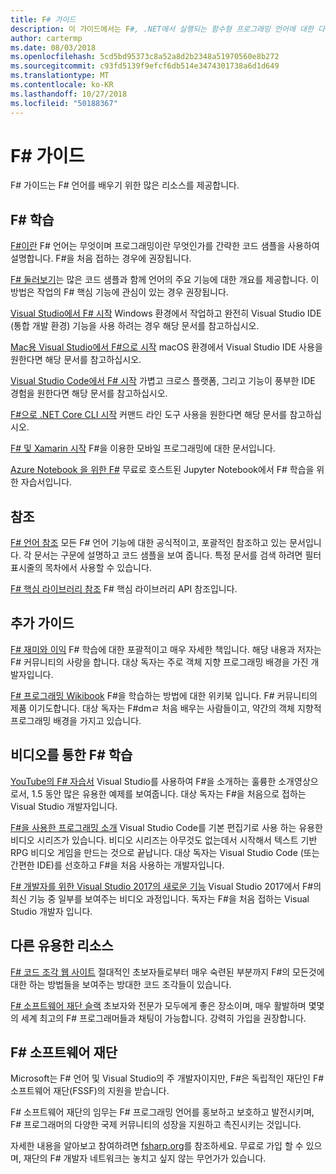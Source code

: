 ```yaml
---
title: F# 가이드
description: 이 가이드에서는 F#, .NET에서 실행되는 함수형 프로그래밍 언어에 대한 다양한 교육 자료에 대한 개요를 제공합니다.
author: cartermp
ms.date: 08/03/2018
ms.openlocfilehash: 5cd5bd95373c8a52a8d2b2348a51970560e8b272
ms.sourcegitcommit: c93fd5139f9efcf6db514e3474301738a6d1d649
ms.translationtype: MT
ms.contentlocale: ko-KR
ms.lasthandoff: 10/27/2018
ms.locfileid: "50188367"
---
```

# <a name="f-guide"></a>F# 가이드

F# 가이드는 F# 언어를 배우기 위한 많은 리소스를 제공합니다.

## <a name="learning-f"></a>F# 학습 #

[F#이란](what-is-fsharp.md) F# 언어는 무엇이며 프로그래밍이란 무엇인가를 간략한 코드 샘플을 사용하여 설명합니다. F#을 처음 접하는 경우에 권장됩니다.

[F# 둘러보기](tour.md)는 많은 코드 샘플과 함께 언어의 주요 기능에 대한 개요를 제공합니다. 이 방법은 작업의 F# 핵심 기능에 관심이 있는 경우 권장됩니다.

[Visual Studio에서 F# 시작](get-started/get-started-visual-studio.md) Windows 환경에서 작업하고 완전히 Visual Studio IDE (통합 개발 환경) 기능을 사용 하려는 경우 해당 문서를 참고하십시오.

[Mac용 Visual Studio에서 F#으로 시작](get-started/get-started-with-visual-studio-for-mac.md) macOS 환경에서 Visual Studio IDE 사용을 원한다면 해당 문서를 참고하십시오.

[Visual Studio Code에서 F# 시작](get-started/get-started-vscode.md) 가볍고 크로스 플랫폼, 그리고 기능이 풍부한 IDE 경험을 원한다면 해당 문서를 참고하십시오.

[F#으로 .NET Core CLI 시작](get-started/get-started-command-line.md) 커맨드 라인 도구 사용을 원한다면 해당 문서를 참고하십시오.

[F# 및 Xamarin 시작](https://docs.microsoft.com/xamarin/cross-platform/platform/fsharp/) F#을 이용한 모바일 프로그래밍에 대한 문서입니다.

[Azure Notebook 을 위한 F#](https://notebooks.azure.com/Microsoft/libraries/samples/html/FSharp%20for%20Azure%20Notebooks.ipynb) 무료로 호스트된 Jupyter Notebook에서 F# 학습을 위한 자습서입니다.

## <a name="references"></a>참조

[F# 언어 참조](language-reference/index.md) 모든 F# 언어 기능에 대한 공식적이고, 포괄적인 참조하고 있는 문서입니다. 각 문서는 구문에 설명하고 코드 샘플을 보여 줍니다. 특정 문서를 검색 하려면 필터 표시줄의 목차에서 사용할 수 있습니다.

[F# 핵심 라이브러리 참조](https://msdn.microsoft.com/visualfsharpdocs/conceptual/fsharp-core-library-reference) F# 핵심 라이브러리 API 참조입니다.

## <a name="additional-guides"></a>추가 가이드

[F# 재미와 이익](https://swlaschin.gitbooks.io/fsharpforfunandprofit/content/) F# 학습에 대한 포괄적이고 매우 자세한 책입니다. 해당 내용과 저자는 F# 커뮤니티의 사랑을 합니다. 대상 독자는 주로 객체 지향 프로그래밍 배경을 가진 개발자입니다.

[F# 프로그래밍 Wikibook](https://en.wikibooks.org/wiki/F_Sharp_Programming) F#을 학습하는 방법에 대한 위키북 입니다. F# 커뮤니티의 제품 이기도합니다. 대상 독자는 F#dmㄹ 처음 배우는 사람들이고, 약간의 객체 지향적 프로그래밍 배경을 가지고 있습니다.

## <a name="learn-f-through-videos"></a>비디오를 통한 F# 학습

[YouTube의 F# 자습서](https://www.youtube.com/watch?v=c7eNDJN758U) Visual Studio를 사용하여 F#을 소개하는 훌륭한 소개영상으로서, 1.5 동안 많은 유용한 예제를 보여줍니다. 대상 독자는 F#을 처음으로 접하는 Visual Studio 개발자입니다.

[F#을 사용한 프로그래밍 소개](https://www.youtube.com/watch?v=Teak30_pXHk&list=PLEoMzSkcN8oNiJ67Hd7oRGgD1d4YBxYGC) Visual Studio Code를 기본 편집기로 사용 하는 유용한 비디오 시리즈가 있습니다. 비디오 시리즈는 아무것도 없는데서 시작해서 텍스트 기반 RPG 비디오 게임을 만드는 것으로 끝납니다. 대상 독자는 Visual Studio Code (또는 간편한 IDE)를 선호하고 F#을 처음 사용하는 개발자입니다.

[F# 개발자를 위한 Visual Studio 2017의 새로운 기능](https://www.linkedin.com/learning/what-s-new-in-visual-studio-2017-for-f-sharp-for-developers) Visual Studio 2017에서 F#의 최신 기능 중 일부를 보여주는 비디오 과정입니다. 독자는 F#을 처음 접하는 Visual Studio 개발자 입니다.

## <a name="other-useful-resources"></a>다른 유용한 리소스

[F# 코드 조각 웹 사이트](http://www.fssnip.net) 절대적인 초보자들로부터 매우 숙련된 부분까지 F#의 모든것에 대한 하는 방법들을 보여주는 방대한 코드 조각들이 있습니다.

[F# 소프트웨어 재단 슬랙](http://fsharp.org/guides/slack/) 초보자와 전문가 모두에게 좋은 장소이며, 매우 활발하며 몇몇의 세계 최고의 F# 프로그래머들과 채팅이 가능합니다. 강력히 가입을 권장합니다.

## <a name="the-f-software-foundation"></a>F# 소프트웨어 재단

Microsoft는 F# 언어 및 Visual Studio의 주 개발자이지만, F#은 독립적인 재단인 F# 소프트웨어 재단(FSSF)의 지원을 받습니다.

F# 소프트웨어 재단의 임무는 F# 프로그래밍 언어를 홍보하고 보호하고 발전시키며, F# 프로그래머의 다양한 국제 커뮤니티의 성장을 지원하고 촉진시키는 것입니다.

자세한 내용을 알아보고 참여하려면 [fsharp.org](http://fsharp.org)를 참조하세요. 무료로 가입 할 수 있으며, 재단의 F# 개발자 네트워크는 놓치고 싶지 않는 무언가가 있습니다.
